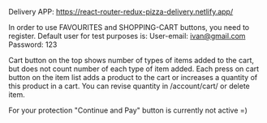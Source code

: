 Delivery APP:
https://react-router-redux-pizza-delivery.netlify.app/

In order to use FAVOURITES and SHOPPING-CART buttons, you need to register.
Default user for test purposes is:
User-email: ivan@gmail.com
Password: 123

Cart button on the top shows number of types of items added to the cart, but does not count number of each type of item added. Each press on cart button on the item list adds a product to the cart or increases a quantity of this product in a cart. You can revise quantity in /account/cart/ or delete item.

For your protection "Continue and Pay" button is currently not active =)
